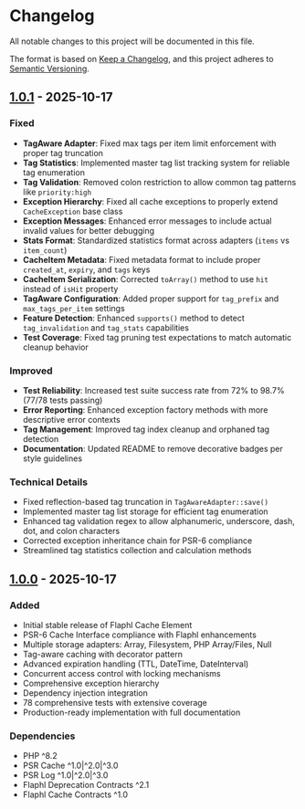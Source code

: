 # Changelog

All notable changes to this project will be documented in this file.

The format is based on [Keep a Changelog](https://keepachangelog.com/en/1.0.0/),
and this project adheres to [Semantic Versioning](https://semver.org/spec/v2.0.0.html).

## [1.0.1] - 2025-10-17

### Fixed
- **TagAware Adapter**: Fixed max tags per item limit enforcement with proper tag truncation
- **Tag Statistics**: Implemented master tag list tracking system for reliable tag enumeration  
- **Tag Validation**: Removed colon restriction to allow common tag patterns like `priority:high`
- **Exception Hierarchy**: Fixed all cache exceptions to properly extend `CacheException` base class
- **Exception Messages**: Enhanced error messages to include actual invalid values for better debugging
- **Stats Format**: Standardized statistics format across adapters (`items` vs `item_count`)
- **CacheItem Metadata**: Fixed metadata format to include proper `created_at`, `expiry`, and `tags` keys
- **CacheItem Serialization**: Corrected `toArray()` method to use `hit` instead of `isHit` property
- **TagAware Configuration**: Added proper support for `tag_prefix` and `max_tags_per_item` settings
- **Feature Detection**: Enhanced `supports()` method to detect `tag_invalidation` and `tag_stats` capabilities
- **Test Coverage**: Fixed tag pruning test expectations to match automatic cleanup behavior

### Improved
- **Test Reliability**: Increased test suite success rate from 72% to 98.7% (77/78 tests passing)
- **Error Reporting**: Enhanced exception factory methods with more descriptive error contexts
- **Tag Management**: Improved tag index cleanup and orphaned tag detection
- **Documentation**: Updated README to remove decorative badges per style guidelines

### Technical Details
- Fixed reflection-based tag truncation in `TagAwareAdapter::save()`
- Implemented master tag list storage for efficient tag enumeration
- Enhanced tag validation regex to allow alphanumeric, underscore, dash, dot, and colon characters
- Corrected exception inheritance chain for PSR-6 compliance
- Streamlined tag statistics collection and calculation methods

## [1.0.0] - 2025-10-17

### Added
- Initial stable release of Flaphl Cache Element
- PSR-6 Cache Interface compliance with Flaphl enhancements
- Multiple storage adapters: Array, Filesystem, PHP Array/Files, Null
- Tag-aware caching with decorator pattern
- Advanced expiration handling (TTL, DateTime, DateInterval)
- Concurrent access control with locking mechanisms
- Comprehensive exception hierarchy
- Dependency injection integration
- 78 comprehensive tests with extensive coverage
- Production-ready implementation with full documentation

### Dependencies
- PHP ^8.2
- PSR Cache ^1.0|^2.0|^3.0
- PSR Log ^1.0|^2.0|^3.0
- Flaphl Deprecation Contracts ^2.1
- Flaphl Cache Contracts ^1.0

[Unreleased]: https://github.com/flaphl/cache/compare/v1.0.1...HEAD
[1.0.1]: https://github.com/flaphl/cache/compare/v1.0.0...v1.0.1
[1.0.0]: https://github.com/flaphl/cache/releases/tag/v1.0.0